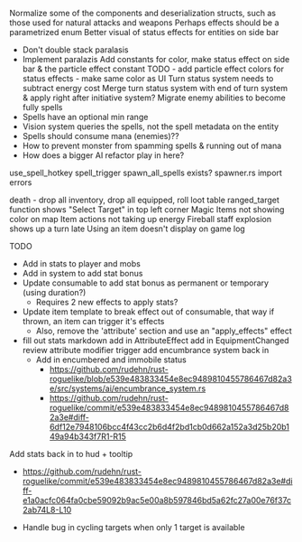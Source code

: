 Normalize some of the components and deserialization structs, such as those used for natural attacks and weapons
Perhaps effects should be a parametrized enum
Better visual of status effects for entities on side bar
- Don't double stack paralasis
- Implement paralazis 
Add constants for color, make status effect on side bar & the particle effect constant
TODO - add particle effect colors for status effects - make same color as UI
Turn status system needs to subtract energy cost
Merge turn status system with end of turn system & apply right after initiative system?
Migrate enemy abilities to become fully spells
- Spells have an optional min range
- Vision system queries the spells, not the spell metadata on the entity
- Spells should consume mana (enemies)??
- How to prevent monster from spamming spells & running out of mana
- How does a bigger AI refactor play in here?




use_spell_hotkey
spell_trigger
spawn_all_spells exists?
spawner.rs import errors

death - drop all inventory, drop all equipped, roll loot table
ranged_target function shows "Select Target" in top left corner
Magic Items not showing color on map
Item actions not taking up energy
Fireball staff explosion shows up a turn late
Using an item doesn't display on game log















TODO
* Add in stats to player and mobs
* Add in system to add stat bonus
* Update consumable to add stat bonus as permanent or temporary (using duration?)
  * Requires 2 new effects to apply stats?
* Update item template to break effect out of consumable, that way if thrown, an item can trigger it's effects 
  * Also, remove the 'attribute' section and use an "apply_effects" effect
* fill out stats markdown
add in AttributeEffect
add in EquipmentChanged
review attribute modifier trigger
add encumbrance system back in
  * Add in encumbered and immobile status
    * https://github.com/rudehn/rust-roguelike/blob/e539e483833454e8ec9489810455786467d82a3e/src/systems/ai/encumbrance_system.rs
    * https://github.com/rudehn/rust-roguelike/commit/e539e483833454e8ec9489810455786467d82a3e#diff-6df12e7948106bcc4f43cc2b6d4f2bd1cb0d662a152a3d25b20b149a94b343f7R1-R15

Add stats back in to hud + tooltip
* https://github.com/rudehn/rust-roguelike/commit/e539e483833454e8ec9489810455786467d82a3e#diff-e1a0acfc064fa0cbe59092b9ac5e00a8b597846bd5a62fc27a00e76f37c2ab74L8-L10

* Handle bug in cycling targets when only 1 target is available
